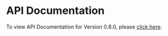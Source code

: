 # API Documentation
To view API Documentation for Version 0.8.0, please [click here](https://rawgit.com/appson/identity-public/master/v0.8.0/APISpecification/content/index.htm).
